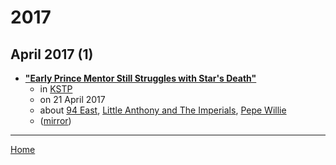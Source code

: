 # 2017

## April 2017 (1)

 - [**"Early Prince Mentor Still Struggles with Star's Death"**](https://kstp.com/news/early-prince-mentor-pepe-willie-struggles-with-princes-death-/4460798/)
    - in [KSTP](../../../publications/k-o/kstp/index.md)
    - on 21 April 2017
    - about [94 East](../../../topics/94-east/index.md), [Little Anthony and The Imperials](../../../topics/little-anthony-and-the-imperials/index.md), [Pepe Willie](../../../topics/pepe-willie/index.md)
    - ([mirror](https://web.archive.org/web/*/https://kstp.com/news/early-prince-mentor-pepe-willie-struggles-with-princes-death-/4460798/))

----

[Home](../index.md)
